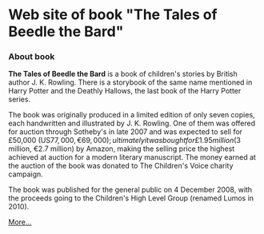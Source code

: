 # Web site of book "The Tales of Beedle the Bard"

### About book

**The Tales of Beedle the Bard** is a book of children's stories by British author J. K. Rowling. There is a storybook of the same name mentioned in Harry Potter and the Deathly Hallows, the last book of the Harry Potter series.

The book was originally produced in a limited edition of only seven copies, each handwritten and illustrated by J. K. Rowling. One of them was offered for auction through Sotheby's in late 2007 and was expected to sell for £50,000 (US$77,000, €69,000); ultimately it was bought for £1.95 million ($3 million, €2.7 million) by Amazon, making the selling price the highest achieved at auction for a modern literary manuscript. The money earned at the auction of the book was donated to The Children's Voice charity campaign.

The book was published for the general public on 4 December 2008, with the proceeds going to the Children's High Level Group (renamed Lumos in 2010).

[More...](https://en.wikipedia.org/wiki/The_Tales_of_Beedle_the_Bard)
